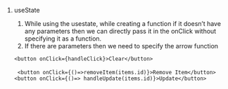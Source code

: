 1. useState
    1. While using the usestate, while creating a function if it doesn’t have any parameters then we can directly pass it in the onClick without specifying it as a function.
    2. If there are parameters then we need to specify the arrow function

   ``` <button onClick={handleClick}>Clear</button> ```

   ```  <button onClick={()=>removeItem(items.id)}>Remove Item</button> ```
   ```     <button onClick={()=> handleUpdate(items.id)}>Update</button> ```
	
